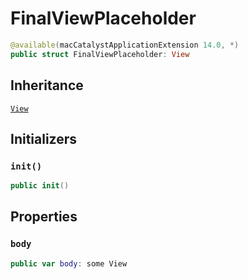 # FinalViewPlaceholder

``` swift
@available(macCatalystApplicationExtension 14.0, *)
public struct FinalViewPlaceholder: View 
```

## Inheritance

[`View`](/View)

## Initializers

### `init()`

``` swift
public init() 
```

## Properties

### `body`

``` swift
public var body: some View 
```
